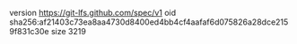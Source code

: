 version https://git-lfs.github.com/spec/v1
oid sha256:af21403c73ea8aa4730d8400ed4bb4cf4aafaf6d075826a28dce2159f831c30e
size 3219

